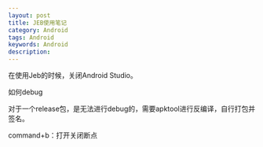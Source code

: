 ```yaml
---
layout: post
title: JEB使用笔记
category: Android
tags: Android
keywords: Android
description: 
---
```



在使用Jeb的时候，关闭Android Studio。



如何debug


对于一个release包，是无法进行debug的，需要apktool进行反编译，自行打包并签名。

command+b：打开关闭断点